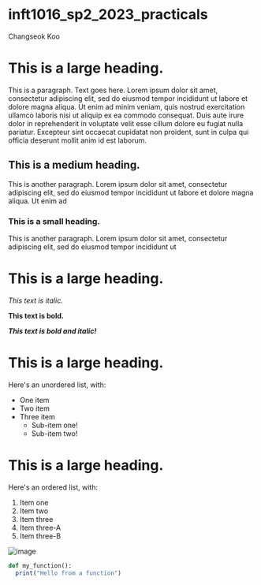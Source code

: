 # inft1016_sp2_2023_practicals

Changseok Koo

# This is a large heading. 
This is a paragraph. Text goes here. Lorem ipsum dolor sit amet, consectetur adipiscing elit, sed do eiusmod tempor incididunt ut labore et dolore magna aliqua. Ut enim ad minim veniam, quis nostrud exercitation ullamco laboris nisi ut aliquip ex ea commodo consequat. Duis aute irure dolor in reprehenderit in voluptate velit esse cillum dolore eu fugiat nulla pariatur. Excepteur sint occaecat cupidatat non proident, sunt in culpa qui officia deserunt mollit anim id est laborum.

## This is a medium heading. 

This is another paragraph. Lorem ipsum dolor sit amet, consectetur adipiscing elit, sed do eiusmod tempor incididunt ut labore et dolore magna aliqua. Ut enim ad

### This is a small heading. 

This is another paragraph. Lorem ipsum dolor sit amet, consectetur adipiscing elit, sed do eiusmod tempor incididunt ut 


# This is a large heading. 

*This text is italic.*

**This text is bold.**

***This text is bold and italic!***

# This is a large heading. 


Here's an unordered list, with:
- One item
- Two item
- Three item
  * Sub-item one!
  * Sub-item two!

# This is a large heading. 

Here's an ordered list, with:
1. Item one
2. Item two
3. Item three
4. Item three-A
5. Item three-B

![image](https://upload.wikimedia.org/wikipedia/commons/0/03/Kismet-IMG_6007-black.jpg)

```ruby
def my_function():
  print("Hello from a function")
```